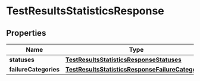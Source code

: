 

# TestResultsStatisticsResponse


## Properties

| Name | Type | Description | Notes |
|------------ | ------------- | ------------- | -------------|
|**statuses** | [**TestResultsStatisticsResponseStatuses**](TestResultsStatisticsResponseStatuses.md) |  |  |
|**failureCategories** | [**TestResultsStatisticsResponseFailureCategories**](TestResultsStatisticsResponseFailureCategories.md) |  |  |



